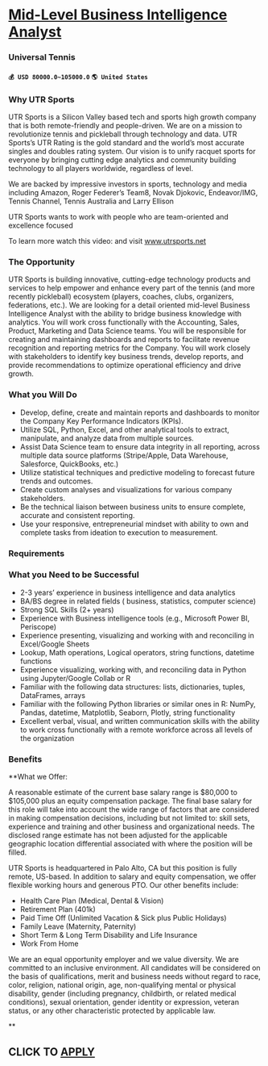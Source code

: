 # [Mid-Level Business Intelligence Analyst](https://www.remotewlb.com/apply/mid-level-business-intelligence-analyst-90943)  
### Universal Tennis  
#### `💰 USD 80000.0~105000.0` `🌎 United States`  

### Why UTR Sports

UTR Sports is a Silicon Valley based tech and sports high growth company that is both remote-friendly and people-driven. We are on a mission to revolutionize tennis and pickleball through technology and data. UTR Sports’s UTR Rating is the gold standard and the world’s most accurate singles and doubles rating system. Our vision is to unify racquet sports for everyone by bringing cutting edge analytics and community building technology to all players worldwide, regardless of level.

We are backed by impressive investors in sports, technology and media including Amazon, Roger Federer’s Team8, Novak Djokovic, Endeavor/IMG, Tennis Channel, Tennis Australia and Larry Ellison

UTR Sports wants to work with people who are team-oriented and excellence focused

To learn more watch this video: and visit www.utrsports.net

### The Opportunity

UTR Sports is building innovative, cutting-edge technology products and services to help empower and enhance every part of the tennis (and more recently pickleball) ecosystem (players, coaches, clubs, organizers, federations, etc.). We are looking for a detail oriented mid-level Business Intelligence Analyst with the ability to bridge business knowledge with analytics. You will work cross functionally with the Accounting, Sales, Product, Marketing and Data Science teams. You will be responsible for creating and maintaining dashboards and reports to facilitate revenue recognition and reporting metrics for the Company. You will work closely with stakeholders to identify key business trends, develop reports, and provide recommendations to optimize operational efficiency and drive growth.

### What you Will Do

  * Develop, define, create and maintain reports and dashboards to monitor the Company Key Performance Indicators (KPIs).
  * Utilize SQL, Python, Excel, and other analytical tools to extract, manipulate, and analyze data from multiple sources.
  * Assist Data Science team to ensure data integrity in all reporting, across multiple data source platforms (Stripe/Apple, Data Warehouse, Salesforce, QuickBooks, etc.)
  * Utilize statistical techniques and predictive modeling to forecast future trends and outcomes.
  * Create custom analyses and visualizations for various company stakeholders.
  * Be the technical liaison between business units to ensure complete, accurate and consistent reporting.
  * Use your responsive, entrepreneurial mindset with ability to own and complete tasks from ideation to execution to measurement.

### Requirements

### What you Need to be Successful

  * 2-3 years’ experience in business intelligence and data analytics
  * BA/BS degree in related fields ( business, statistics, computer science)
  * Strong SQL Skills (2+ years)
  * Experience with Business intelligence tools (e.g., Microsoft Power BI, Periscope)
  * Experience presenting, visualizing and working with and reconciling in Excel/Google Sheets
  * Lookup, Math operations, Logical operators, string functions, datetime functions
  * Experience visualizing, working with, and reconciling data in Python using Jupyter/Google Collab or R
  * Familiar with the following data structures: lists, dictionaries, tuples, DataFrames, arrays
  * Familiar with the following Python libraries or similar ones in R: NumPy, Pandas, datetime, Matplotlib, Seaborn, Plotly, string functionality
  * Excellent verbal, visual, and written communication skills with the ability to work cross functionally with a remote workforce across all levels of the organization

### Benefits

 **What we Offer:

A reasonable estimate of the current base salary range is $80,000 to $105,000 plus an equity compensation package. The final base salary for this role will take into account the wide range of factors that are considered in making compensation decisions, including but not limited to: skill sets, experience and training and other business and organizational needs. The disclosed range estimate has not been adjusted for the applicable geographic location differential associated with where the position will be filled.

UTR Sports is headquartered in Palo Alto, CA but this position is fully remote, US-based. In addition to salary and equity compensation, we offer flexible working hours and generous PTO. Our other benefits include:

  * Health Care Plan (Medical, Dental & Vision)
  * Retirement Plan (401k)
  * Paid Time Off (Unlimited Vacation & Sick plus Public Holidays)
  * Family Leave (Maternity, Paternity)
  * Short Term & Long Term Disability and Life Insurance
  * Work From Home

We are an equal opportunity employer and we value diversity. We are committed to an inclusive environment. All candidates will be considered on the basis of qualifications, merit and business needs without regard to race, color, religion, national origin, age, non-qualifying mental or physical disability, gender (including pregnancy, childbirth, or related medical conditions), sexual orientation, gender identity or expression, veteran status, or any other characteristic protected by applicable law.

**

  
## CLICK TO [APPLY](https://www.remotewlb.com/apply/mid-level-business-intelligence-analyst-90943)

